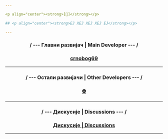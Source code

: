 ```yaml
---

<p align="center"><strong>[🔻]</strong></p>

## <p align="center"><strong>ЕЈ ХЕЈ ХЕЈ ХЕЈ ЕЈ</strong></p>

---
```


### <p align="center"><strong>\/ --- Главни развијач | Main Developer --- \/</strong></p>

### <p align="center"><a href="https://github.com/crnobog69">crnobog69</a></p>

---

### <p align="center"><strong>\/ --- Остали развијачи | Other Developers --- \/</strong></p>

### <p align="center"><a href="#">⛔</a></p>

---

### <p align="center"><strong>\/ --- Дискусије | Discussions --- \/</strong></p>

### <p align="center"><a href="https://github.com/orgs/Stabilistatpakt/discussions">Дискусије | Discussions</a></p>

---
